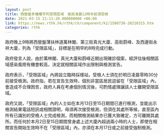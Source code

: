 ```yaml
---
layout: post
title: 西營盤多幢樓宇列受限區域　居民凌晨12時半前須受檢
date: 2021-03-15 21:11:20.000000000 +08:00
link: https://news.rthk.hk/rthk/ch/component/k2/1580736-20210315.htm
categories: rthk
---
```


政府晚上9時將西營盤薄扶林道萬林閣、第三街真光大廈、高街蔚峰、及西邊街永祥大廈，列為「受限區域」，目標是在明早約8時完成行動。

政府發言人說，由於萬林閣、真光大廈和蔚峰近期出現確診個案，經評估後相關區域感染風險有機會較高，決定就相關區域作出限制與檢測宣告。

政府表示，「受限區域」內將設立臨時採樣站，受檢人士須在於明日凌晨零時30分前接受檢測。政府指，若在宣告生效時，個別非當區居民逗留在「受限區域」內，會造成不合理困苦，政府人員在考慮個別情況後，可酌情處理讓該人士離開受限區域。

政府又說，「受限區域」內的人士如在本月13日至15日期間已進行檢測，並能出示檢測結果電話短訊或相關證明，毋須再次接受檢測，但須在其處所等候，直至區內所有已識別的受檢人士完成檢測，而相關檢測結果亦已獲大致確定，方可離開其處所。而任何於本月2日至15日期間曾身處上述大廈內超過兩小時的人士，即使在相關宣告開始生效時不在「受限區域」內，亦須在本月17日或之前接受強制檢測。
